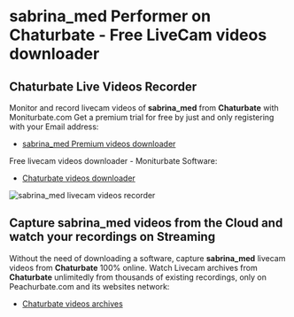 # sabrina_med Performer on Chaturbate - Free LiveCam videos downloader

## Chaturbate Live Videos Recorder

Monitor and record livecam videos of **sabrina_med** from **Chaturbate** with Moniturbate.com
Get a premium trial for free by just and only registering with your Email address:
* [sabrina_med Premium videos downloader](https://moniturbate.com/request-demo-licence-key.html)

Free livecam videos downloader - Moniturbate Software:
* [Chaturbate videos downloader](https://moniturbate.com/moniturbate-download-software.html)

![sabrina_med livecam videos recorder](https://peachurnet.com/templates/moniturbate-software.png)


## Capture sabrina_med videos from the Cloud and watch your recordings on Streaming

Without the need of downloading a software, capture **sabrina_med** livecam videos from **Chaturbate** 100% online.
Watch Livecam archives from **Chaturbate** unlimitedly from thousands of existing recordings, only on Peachurbate.com and its websites network:
* [Chaturbate videos archives](https://peachurnet.com/)